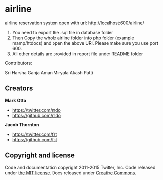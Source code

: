 ﻿# airline
airline reservation system
open with url: http://localhost:600/airline/

1) You need to export the .sql file in database folder
2) Then Copy the whole airline folder into php folder 
(example mamp/htdocs) and open the above URl. Please make sure you use port 600.
3) All other details are provided in report file under README folder




Contributors:

Sri Harsha Ganja
Aman Miryala
Akash Patti

## Creators

**Mark Otto**

* <https://twitter.com/mdo>
* <https://github.com/mdo>

**Jacob Thornton**

* <https://twitter.com/fat>
* <https://github.com/fat>


## Copyright and license

Code and documentation copyright 2011-2015 Twitter, Inc. Code released under [the MIT license](https://github.com/twbs/bootstrap/blob/master/LICENSE). Docs released under [Creative Commons](https://github.com/twbs/bootstrap/blob/master/docs/LICENSE).

